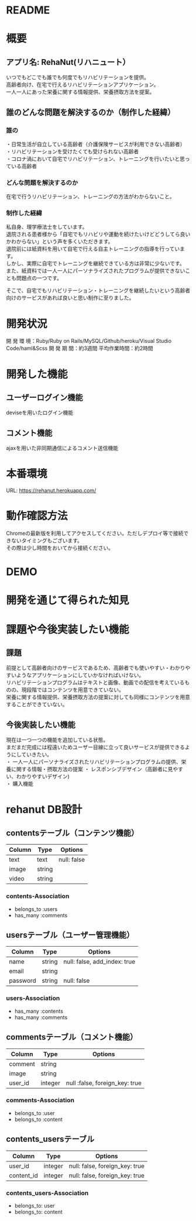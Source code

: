 # README

# 概要

## アプリ名: RehaNut(リハニュート）
いつでもどこでも誰でも何度でもリハビリテーションを提供。  
高齢者向け、在宅で行えるリハビリテーションアプリケーション。  
一人一人にあった栄養に関する情報提供、栄養摂取方法を提案。

## 誰のどんな問題を解決するのか（制作した経緯）
### 誰の
・日常生活が自立している高齢者（介護保険サービスが利用できない高齢者）  
・リハビリテーションを受けたくても受けられない高齢者  
・コロナ渦において自宅でリハビリテーション、トレーニングを行いたいと思っている高齢者

### どんな問題を解決するのか
在宅で行うリハビリテーション、トレーニングの方法がわからないこと。  

### 制作した経緯
私自身、理学療法士をしています。  
退院される患者様から「自宅でもリハビリや運動を続けたいけどどうしてら良いかわからない」という声を多くいただきます。  
退院前には紙資料を用いて自宅で行える自主トレーニングの指導を行っています。  
しかし、実際に自宅でトレーニングを継続できている方は非常に少ないです。  
また、紙資料では一人一人にパーソナライズされたプログラムが提供できないことも問題点の一つです。

そこで、自宅でもリハビリテーション・トレーニングを継続したいという高齢者向けのサービスがあれば良いと思い制作に至りました。

# 開発状況
開 発 環 境：Ruby/Ruby on Rails/MySQL/Github/heroku/Visual Studio Code/haml&Scss
開 発 期 間：約3週間
平均作業時間：約2時間

# 開発した機能
## ユーザーログイン機能
deviseを用いたログイン機能

## コメント機能
ajaxを用いた非同期通信によるコメント送信機能

# 本番環境
URL: https://rehanut.herokuapp.com/

# 動作確認方法
Chromeの最新版を利用してアクセスしてください。ただしデプロイ等で接続できないタイミングもございます。  
その際は少し時間をおいてから接続ください。

# DEMO

# 開発を通じて得られた知見

# 課題や今後実装したい機能
## 課題
前提として高齢者向けのサービスであるため、高齢者でも使いやすい・わかりやすいようなアプリケーションにしていかなければいけない。  
リハビリテーションプログラムはテキストと画像、動画での配信を考えているものの、現段階ではコンテンツを用意できていない。  
栄養に関する情報提供、栄養摂取方法の提案に対しても同様にコンテンツを用意することができていない。  
## 今後実装したい機能
現在は一つ一つの機能を追加している状態。  
まだまだ完成には程遠いためユーザー目線に立って良いサービスが提供できるようにしていきたい。  
・ 一人一人にパーソナライズされたリハビリテーションプログラムの提供、栄養に関する情報・摂取方法の提案
・ レスポンシブデザイン（高齢者に見やすい、わかりやすいデザイン)  
・ 購入機能

# rehanut DB設計

##  contentsテーブル（コンテンツ機能）
|Column|Type|Options|
|------|----|-------|
|text|text|null: false|
|image|string||
|video|string||
### contents-Association
- belongs_to :users
- has_many :comments

## usersテーブル（ユーザー管理機能）
|Column|Type|Options|
|------|----|-------|
|name|string|null: false, add_index: true|
|email|string||
|password|string|null: false|
### users-Association
- has_many :contents
- has_many :comments

## commentsテーブル（コメント機能）
|Column|Type|Options|
|------|----|-------|
|comment|string|
|image|string|
|user_id|integer|null :false, foreign_key: true|
### comments-Association
- belongs_to :user
- belongs_to :content

## contents_usersテーブル
|Column|Type|Options|
|------|----|-------|
|user_id|integer|null: false, foreign_key: true|
|content_id|integer|null: false, foreign_key: true|
### contents_users-Association
- belongs_to: user
- belongs_to: content
